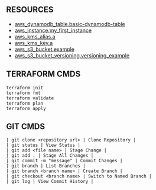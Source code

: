 ## RESOURCES

+ [aws_dynamodb_table.basic-dynamodb-table](https://registry.terraform.io/providers/hashicorp/aws/latest/docs/resources/dynamodb_table)
+ [aws_instance.my_first_instance](https://registry.terraform.io/providers/hashicorp/aws/latest/docs/resources/instance)
+ [aws_kms_alias.a](https://registry.terraform.io/providers/hashicorp/aws/latest/docs/resources/kms_alias)
+ [aws_kms_key.a](https://registry.terraform.io/providers/hashicorp/aws/latest/docs/resources/kms_key)
+ [aws_s3_bucket.example](https://registry.terraform.io/providers/hashicorp/aws/latest/docs/resources/s3_bucket)
+ [aws_s3_bucket_versioning.versioning_example](https://registry.terraform.io/providers/hashicorp/aws/latest/docs/resources/s3_bucket_versioning)

## TERRAFORM CMDS
```
terraform init
terraform fmt
terraform validate
terraform plan
terraform apply
```

## GIT CMDS
```
| git clone <repository url> | Clone Repository |
| git status | View Status |
| git add <file name> | Stage Change |
| git add . | Stage All Changes |
| git commit -m "message" | Commit Changes |
| git branch | List Branches |
| git branch <branch name> | Create Branch |
| git checkout <branch name> | Switch to Named Branch |
| git log | View Commit History |
```
